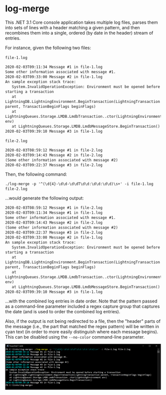 # log-merge
This .NET 3.1 Core console application takes multiple log files, parses them into sets of lines with a header matching a given pattern, and then recombines them into a single, ordered (by date in the header) stream of entries.

For instance, given the following two files:

`file-1.log`
```
2020-02-03T09:11:34 Message #1 in file-1.log
Some other information associated with message #1.
2020-02-03T09:33:00 Message #2 in file-1.log
An sample exception stack trace:
   System.InvalidOperationException: Environment must be opened before starting a transaction
   at LightningDB.LightningEnvironment.BeginTransaction(LightningTransaction parent, TransactionBeginFlags beginFlags)
   at LightningQueues.Storage.LMDB.LmdbTransaction..ctor(LightningEnvironment env)
   at LightningQueues.Storage.LMDB.LmdbMessageStore.BeginTransaction()
2020-02-03T09:39:10 Message #3 in file-1.log
```

`file-2.log`
```
2020-02-03T08:59:12 Message #1 in file-2.log
2020-02-03T09:14:43 Message #2 in file-2.log
(Some other information associated with message #2)
2020-02-03T09:22:37 Message #3 in file-2.log
```

Then, the following command:
```
./log-merge -p '^(\d{4}-\d\d-\d\dT\d\d:\d\d:\d\d)\s+' -i file-1.log file-2.log
```

...would generate the following output:
```
2020-02-03T08:59:12 Message #1 in file-2.log
2020-02-03T09:11:34 Message #1 in file-1.log
Some other information associated with message #1.
2020-02-03T09:14:43 Message #2 in file-2.log
(Some other information associated with message #2)
2020-02-03T09:22:37 Message #3 in file-2.log
2020-02-03T09:33:00 Message #2 in file-1.log
An sample exception stack trace:
   System.InvalidOperationException: Environment must be opened before starting a transaction
   at LightningDB.LightningEnvironment.BeginTransaction(LightningTransaction parent, TransactionBeginFlags beginFlags)
   at LightningQueues.Storage.LMDB.LmdbTransaction..ctor(LightningEnvironment env)
   at LightningQueues.Storage.LMDB.LmdbMessageStore.BeginTransaction()
2020-02-03T09:39:10 Message #3 in file-1.log
```

...with the combined log entries in date order.  Note that the pattern passed as a command-line parameter included a regex capture group that captures the date (and is used to order the combined log entries).

Also, if the output is not being redirected to a file, then the "header" parts of the message (i.e., the part that matched the regex pattern) will be written in cyan text (in order to more easily distinguish where each message begins).  This can be disabled using the `--no-color` command-line parameter.

![Screenshot](assets/screen-01.png)
